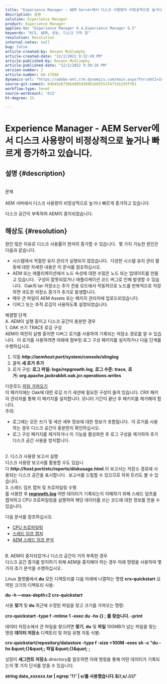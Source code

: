 ```yaml
---
title: "Experience Manager - AEM Server에서 디스크 사용량이 비정상적으로 높거나 빠르게 증가하고 있습니다."
description: 설명
solution: Experience Manager
product: Experience Manager
applies-to: "Experience Manager 6.4,Experience Manager 6.5"
keywords: "KCS, AEM, 성능, 디스크 가득 참"
resolution: Resolution
internal-notes: null
bug: false
article-created-by: Roxann McGlumphy
article-created-date: "12/2/2022 9:32:49 PM"
article-published-by: Roxann McGlumphy
article-published-date: "12/2/2022 9:39:26 PM"
version-number: 2
article-number: KA-17496
dynamics-url: "https://adobe-ent.crm.dynamics.com/main.aspx?forceUCI=1&pagetype=entityrecord&etn=knowledgearticle&id=50e8f4dc-8872-ed11-9561-6045bd006079"
source-git-commit: 0d645e6736bdd05d389b1b6555154731b259ff01
workflow-type: tm+mt
source-wordcount: '613'
ht-degree: 2%

---
```


# Experience Manager - AEM Server에서 디스크 사용량이 비정상적으로 높거나 빠르게 증가하고 있습니다.

## 설명 {#description}

<br>문제<br><br>
AEM 서버에서 디스크 사용량이 비정상적으로 높거나 빠르게 증가하고 있습니다.

디스크 공간이 부족하여 AEM이 중지되었습니다.






## 해상도 {#resolution}

원인 많은 이유로 디스크 사용률이 현저히 증가할 수 있습니다.  몇 가지 가능한 원인은 다음과 같습니다.<br>
- 시스템에서 적절한 유지 관리가 실행되지 않았습니다.  다양한 시스템 유지 관리 활동에 대한 자세한 내용은 이 문서를 참조하십시오.
- AEM 또는 애플리케이션에서 노드 속성에 대한 수많은 노드 또는 업데이트를 만들고 있습니다.  구성이 잘못되었거나 애플리케이션 코드 버그로 인해 발생할 수 있습니다.  Oak의 tar 저장소는 추가 전용 모드에서 작동하므로 노드를 반복적으로 저장하면 과도한 저장소 증가가 추가로 발생합니다.
- 매우 큰 파일이 AEM Assets 또는 패키지 관리자에 업로드되었습니다.
- 디버그 또는 추적 로깅이 사용하도록 설정되었습니다.

해결할 단계<br>A. AEM이 실행 중이고 디스크 공간이 충분한 경우<br>1. OAK 쓰기 TRACE 로깅 구성<br>AEM이 여전히 실행 중이면 디버그 로거를 사용하여 기록되는 저장소 경로를 알 수 있습니다.  이 로거를 사용하려면 아래에 첨부된 로그 구성 패키지를 설치하거나 다음 단계를 수행하십시오.
1. 이동 <b>*http://aemhost:port*/system/console/slinglog</b>
2. 클릭 <b>새 로거 추가</b>
3. 로거 구성: <b>로그 파일: logs/repgrowth.log</b>, <b>로그 수준: trace</b>, <b>로거:</b> <b>org.apache.jackrabbit.oak.jcr.operations.writes</b>


다운로드
[파일 가져오기](https://helpx.adobe.com/content/dam/help/en/experience-manager/kb/analyze-unusual-repository-growth/jcr:content/main-pars/download/log_repository_growth-1.zip "log_repository_growth-1.zip") <br>이 패키지에는 Oak에 대한 로깅 쓰기 세션에 필요한 구성이 들어 있습니다. CRX 패키지 관리자를 통해 이 패키지를 설치합니다. 모니터 기간이 끝난 후 패키지를 제거해야 합니다.<br>
주의:

- 로그에는 모든 쓰기 및 세션 세부 정보에 대한 정보가 포함됩니다.  이 로거를 사용하는 경우 디스크 공간이 충분한지 확인하십시오.
- 로그 구성 패키지를 제거하거나 이 기능을 활성화한 후 로그 구성을 제거하여 추가 디스크 공간 사용을 방지합니다.

<br>2. 디스크 사용량 보고서 실행<br>
디스크 사용량 보고서를 활용할 수도 있습니다 <b>*http://host:port*/etc/reports/diskusage.html</b>.이 보고서는 저장소 경로에 사용되는 디스크 공간을 표시합니다.  보고서를 드릴할 수 있으므로 하위 트리도 볼 수 있습니다.
<br>3. 스레드 덤프 캡처 및 프로파일링 수행<br>
를 사용한 후 <b>[regrowth.log](https://helpx.adobe.com/experience-manager/kb/analyze-unusual-repository-growth.html#repgrowth)</b> 어떤 데이터가 기록되는지 이해하기 위해 스레드 덤프를 캡처하고 CPU 프로파일링을 실행하여 해당 데이터를 쓰는 코드에 대한 정보를 얻을 수 있습니다.

다음 문서를 참조하십시오.

- [CPU 프로파일링](https://helpx.adobe.com/experience-manager/kb/AnalyzeUsingBuiltInProfiler.html)
- [스레드 덤프 캡처](https://helpx.adobe.com/experience-manager/kb/TakeThreadDump.html)
- [AEM 스레드 덤프 분석](https://helpx.adobe.com/kr/experience-manager/kb/thread-dump-analysis.html)

<br>B. AEM이 중지되었거나 디스크 공간이 거의 부족한 경우<br>
디스크 공간 증가를 방지하기 위해 AEM을 중지해야 하는 경우 아래 명령을 사용하여 몇 가지 초기 분석을 수행하십시오.

Linux 플랫폼에서 <b>du</b> 모든 디렉토리를 다음 아래에 나열하는 명령 <b>crx-quickstart</b> 요약된 크기의 디렉토리 사용:

<b>du -h —max-depth=2 crx-quickstart</b>

사용 <b>찾기</b> 및 <b>du</b> 최근에 수정된 파일을 찾고 크기를 가져오는 명령:

<b>crx-quickstart -type f -mtime 1 -exec du -hs {} \; 를 찾습니다. -print</b>

데이터 저장소에서 큰 파일을 찾으려면 <b>찾기</b>, <b>du</b> 및 <b>파일</b> 100MB가 넘는 파일을 찾는 명령 <b>데이터 저장소</b> 디렉토리 및 파일 유형 자동 식별:

<b>crx-quickstart/repository/datastore -type f -size +100M -exec sh -c &quot;du -hs \&quot;{}\&quot;; 파일 \&quot;{}\&quot; \;</b>

성장이 <b>세그먼트 저장소</b> directory를 참조하면 아래 명령을 통해 어떤 데이터가 기록되는지 몇 가지 단서를 얻을 수 있습니다.

<b>string data_xxxxxx.tar | egrep &#39;?/&#39; | s/를 사용했습니다.$//;s/.\//\//&#39;</b>
